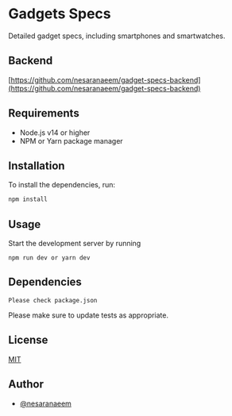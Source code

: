 # Gadgets Specs

Detailed gadget specs, including smartphones and smartwatches.

## Backend
[https://github.com/nesaranaeem/gadget-specs-backend](https://github.com/nesaranaeem/gadget-specs-backend)

## Requirements

- Node.js v14 or higher
- NPM or Yarn package manager

## Installation

To install the dependencies, run:

```bash
npm install

```

## Usage

Start the development server by running

```
npm run dev or yarn dev
```

## Dependencies

```
Please check package.json
```

Please make sure to update tests as appropriate.

## License

[MIT](https://choosealicense.com/licenses/mit/)

## Author

- [@nesaranaeem](https://www.github.com/nesaranaeem)
